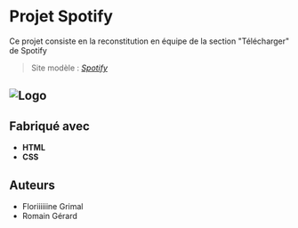 # Projet Spotify

Ce projet consiste en la reconstitution en équipe de la section "Télécharger" de Spotify
>Site modèle : *[Spotify](https://www.spotify.com/fr/download/windows/)*

![Logo](http://assets.stickpng.com/images/59b5bb466dbe923c39853e00.png)
-----------------------------------------------------------------------------------
## Fabriqué avec  
* __HTML__
* __CSS__

## Auteurs  
* Floriiiiiine Grimal
* Romain Gérard